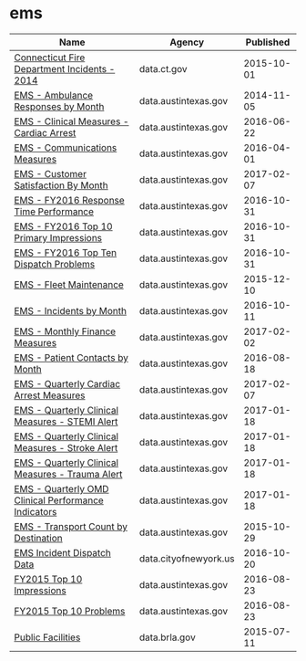 # ems

Name | Agency | Published
---- | ---- | ---------
[Connecticut Fire Department Incidents - 2014](../socrata/axrk-twst.md) | data.ct.gov | 2015-10-01
[EMS - Ambulance Responses by Month](../socrata/bptg-ndvw.md) | data.austintexas.gov | 2014-11-05
[EMS - Clinical Measures - Cardiac Arrest](../socrata/7m38-5fag.md) | data.austintexas.gov | 2016-06-22
[EMS - Communications Measures](../socrata/hjne-yn95.md) | data.austintexas.gov | 2016-04-01
[EMS - Customer Satisfaction By Month](../socrata/fszi-c96k.md) | data.austintexas.gov | 2017-02-07
[EMS - FY2016 Response Time Performance](../socrata/akcn-m4jp.md) | data.austintexas.gov | 2016-10-31
[EMS - FY2016 Top 10 Primary Impressions](../socrata/qnvv-hkw2.md) | data.austintexas.gov | 2016-10-31
[EMS - FY2016 Top Ten Dispatch Problems](../socrata/etau-83bk.md) | data.austintexas.gov | 2016-10-31
[EMS - Fleet Maintenance](../socrata/5nys-nsyc.md) | data.austintexas.gov | 2015-12-10
[EMS - Incidents by Month](../socrata/gjtj-jt2d.md) | data.austintexas.gov | 2016-10-11
[EMS - Monthly Finance Measures](../socrata/2mb6-tu96.md) | data.austintexas.gov | 2017-02-02
[EMS - Patient Contacts by Month](../socrata/cibe-gpzy.md) | data.austintexas.gov | 2016-08-18
[EMS - Quarterly Cardiac Arrest Measures](../socrata/p2us-27sn.md) | data.austintexas.gov | 2017-02-07
[EMS - Quarterly Clinical Measures - STEMI Alert](../socrata/4cmi-4tip.md) | data.austintexas.gov | 2017-01-18
[EMS - Quarterly Clinical Measures - Stroke Alert](../socrata/6mtx-ivnd.md) | data.austintexas.gov | 2017-01-18
[EMS - Quarterly Clinical Measures - Trauma Alert](../socrata/43eg-euh2.md) | data.austintexas.gov | 2017-01-18
[EMS - Quarterly OMD Clinical Performance Indicators](../socrata/2cxe-9vbj.md) | data.austintexas.gov | 2017-01-18
[EMS - Transport Count by Destination](../socrata/jtkc-5pgh.md) | data.austintexas.gov | 2015-10-29
[EMS Incident Dispatch Data](../socrata/76xm-jjuj.md) | data.cityofnewyork.us | 2016-10-20
[FY2015 Top 10 Impressions](../socrata/7842-dt52.md) | data.austintexas.gov | 2016-08-23
[FY2015 Top 10 Problems](../socrata/7u4f-uwua.md) | data.austintexas.gov | 2016-08-23
[Public Facilities](../socrata/4u7h-jsge.md) | data.brla.gov | 2015-07-11

